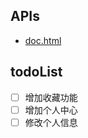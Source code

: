 ## APIs

- [doc.html](http://39.96.69.79:8081/doc.html)

## todoList

- [ ] 增加收藏功能
- [ ] 增加个人中心
- [ ] 修改个人信息